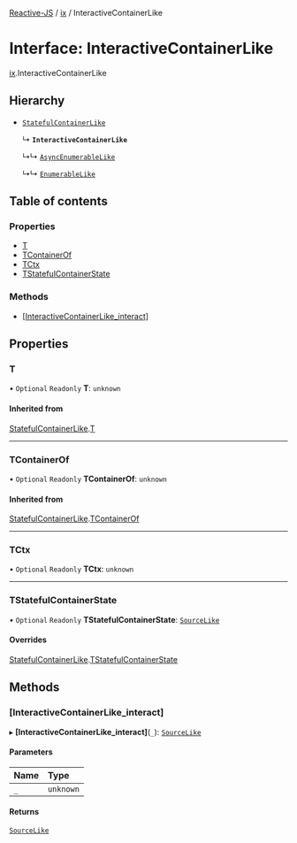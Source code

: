 [Reactive-JS](../README.md) / [ix](../modules/ix.md) / InteractiveContainerLike

# Interface: InteractiveContainerLike

[ix](../modules/ix.md).InteractiveContainerLike

## Hierarchy

- [`StatefulContainerLike`](containers.StatefulContainerLike.md)

  ↳ **`InteractiveContainerLike`**

  ↳↳ [`AsyncEnumerableLike`](ix.AsyncEnumerableLike.md)

  ↳↳ [`EnumerableLike`](ix.EnumerableLike.md)

## Table of contents

### Properties

- [T](ix.InteractiveContainerLike.md#t)
- [TContainerOf](ix.InteractiveContainerLike.md#tcontainerof)
- [TCtx](ix.InteractiveContainerLike.md#tctx)
- [TStatefulContainerState](ix.InteractiveContainerLike.md#tstatefulcontainerstate)

### Methods

- [[InteractiveContainerLike\_interact]](ix.InteractiveContainerLike.md#[interactivecontainerlike_interact])

## Properties

### T

• `Optional` `Readonly` **T**: `unknown`

#### Inherited from

[StatefulContainerLike](containers.StatefulContainerLike.md).[T](containers.StatefulContainerLike.md#t)

___

### TContainerOf

• `Optional` `Readonly` **TContainerOf**: `unknown`

#### Inherited from

[StatefulContainerLike](containers.StatefulContainerLike.md).[TContainerOf](containers.StatefulContainerLike.md#tcontainerof)

___

### TCtx

• `Optional` `Readonly` **TCtx**: `unknown`

___

### TStatefulContainerState

• `Optional` `Readonly` **TStatefulContainerState**: [`SourceLike`](util.SourceLike.md)

#### Overrides

[StatefulContainerLike](containers.StatefulContainerLike.md).[TStatefulContainerState](containers.StatefulContainerLike.md#tstatefulcontainerstate)

## Methods

### [InteractiveContainerLike\_interact]

▸ **[InteractiveContainerLike_interact]**(`_`): [`SourceLike`](util.SourceLike.md)

#### Parameters

| Name | Type |
| :------ | :------ |
| `_` | `unknown` |

#### Returns

[`SourceLike`](util.SourceLike.md)

